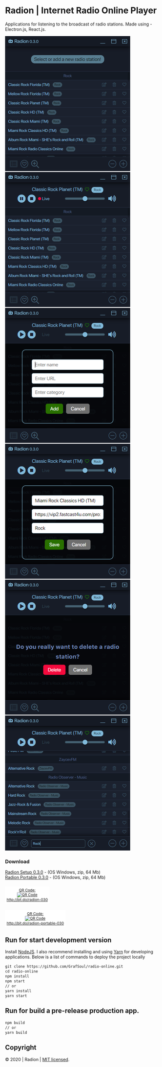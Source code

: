 # Radion | Internet Radio Online Player

Applications for listening to the broadcast of radio stations.
Made using - Electron.js, React.js.

![alt text](/design/screen_1.png 'Radion - Select a radio station')
![alt text](/design/screen_2.png 'Radion - A radio station is playing')
![alt text](/design/screen_3.png 'Radion - Add a new radio station')
![alt text](/design/screen_4.png 'Radion - Edit information about a radio station')
![alt text](/design/screen_5.png 'Radion - Delete a radio station')
![alt text](/design/screen_6.png 'Radion - Use radio station search')

### Download

[Radion Setup 0.3.0](http://bit.do/radion-030) - (OS Windows, zip, 64 Mb)  
[Radion Portable 0.3.0](http://bit.do/radion-portable-030) - (OS Windows, zip, 64 Mb)

<span id="qr_code" style="
 display: inline-block;
 margin-top: 7px;
 font-size: 12px;
 text-align: center;
 background-color: white;
 padding: 5px;
"><a href="http://bit.do/radion-030-?qrcode=1" style="border: 0;">QR Code:<br>
<img src="http://chart.apis.google.com/chart?cht=qr&amp;chs=100x100&amp;choe=UTF-8&amp;chld=H%7C0&amp;chl=http://bit.do/radion-030" alt="QR Code" title="Enlarge QR Code">
<br>http://bit.do/radion-030</a>
</span>

<span id="qr_code" style="
 display: inline-block;
 margin-top: 7px;
 font-size: 12px;
 text-align: center;
 background-color: white;
 padding: 5px;
"><a href="http://bit.do/radion-portable-030-?qrcode=1" style="border: 0;">QR Code:<br>
<img src="http://chart.apis.google.com/chart?cht=qr&amp;chs=100x100&amp;choe=UTF-8&amp;chld=H%7C0&amp;chl=http://bit.do/radion-portable-030" alt="QR Code" title="Enlarge QR Code">
<br>http://bit.do/radion-portable-030</a>
</span>

## Run for start development version

Install [NodeJS]. I also recommend installing and using [Yarn] for developing applications.
Below is a list of commands to deploy the project locally

```
git clone https://github.com/GrafSoul/radio-online.git
cd radio-online
npm install
npm start
// or
yarn install
yarn start
```

## Run for build a pre-release production app.

```
npm build
// or
yarn build
```

## Copyright

&#169; 2020 | Radion | [MIT licensed].

[mit licensed]: https://github.com/GrafSoul/radio-online/blob/master/LICENSE
[nodejs]: https://nodejs.org/
[yarn]: https://yarnpkg.com/
